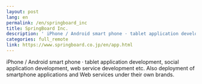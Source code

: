 ```yaml
---
layout: post
lang: en
permalink: /en/springboard_inc
title: SpringBoard Inc.
description: ' iPhone / Android smart phone · tablet application development, social application development, web service development etc. Also deployment of smartphone applications and Web services under their own brands. '
categories: full_remote
link: https://www.springboard.co.jp/en/app.html
---
```


<p>iPhone / Android smart phone · tablet application development, social application development, web service development etc. Also deployment of smartphone applications and Web services under their own brands.</p>
